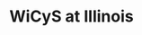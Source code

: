 <!DOCTYPE html>
<html>
<body>

<h1>WiCyS at Illinois</h1>

<p id="demo"></p>

<script>
var i = 0;
var txt = 'WiCyS at Illinois.';
var speed = 50;

function typeWriter() {
  if (i < txt.length) {
    document.getElementById("demo").innerHTML += txt.charAt(i);
    i++;
    setTimeout(typeWriter, speed);
  }
}
</script>

</body>
</html>


